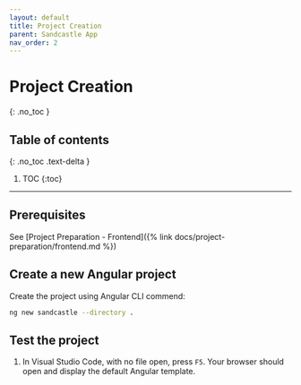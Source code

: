 ```yaml
---
layout: default
title: Project Creation
parent: Sandcastle App
nav_order: 2
---
```


# Project Creation
{: .no_toc }

## Table of contents
{: .no_toc .text-delta }

1. TOC
{:toc}

---

## Prerequisites
See [Project Preparation - Frontend]({% link docs/project-preparation/frontend.md %})

## Create a new Angular project
Create the project using Angular CLI commend:
```bash
ng new sandcastle --directory .
```

## Test the project
1. In Visual Studio Code, with no file open, press `F5`. Your browser should open and display the default Angular template.
